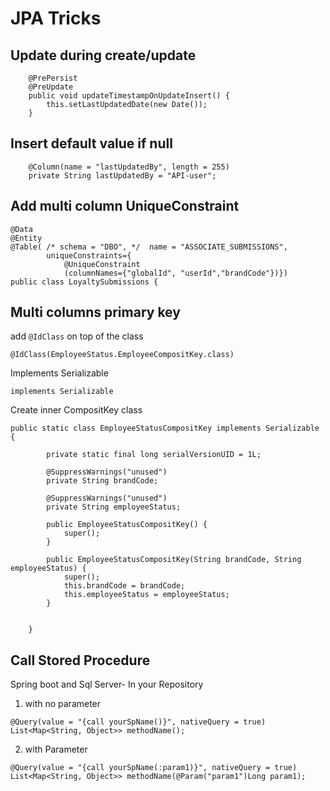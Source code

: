 # JPA Tricks

## Update during create/update
```
	@PrePersist
	@PreUpdate
	public void updateTimestampOnUpdateInsert() {
		this.setLastUpdatedDate(new Date());
	}
```

## Insert default value if null
```
	@Column(name = "lastUpdatedBy", length = 255)
	private String lastUpdatedBy = "API-user";
```

## Add multi column UniqueConstraint
```
@Data
@Entity
@Table( /* schema = "DBO", */  name = "ASSOCIATE_SUBMISSIONS",
		uniqueConstraints={
			@UniqueConstraint
			(columnNames={"globalId", "userId","brandCode"})})
public class LoyaltySubmissions {
```
## Multi columns primary key
add `@IdClass` on top of the class
```
@IdClass(EmployeeStatus.EmployeeCompositKey.class)
```
Implements Serializable
```
implements Serializable
```
Create inner CompositKey class
```
public static class EmployeeStatusCompositKey implements Serializable {

    	private static final long serialVersionUID = 1L;
    	
    	@SuppressWarnings("unused")
		private String brandCode;
    	
    	@SuppressWarnings("unused")
		private String employeeStatus;

		public EmployeeStatusCompositKey() {
			super();
		}

		public EmployeeStatusCompositKey(String brandCode, String employeeStatus) {
			super();
			this.brandCode = brandCode;
			this.employeeStatus = employeeStatus;
		}
    	
    	
	}
```
## Call Stored Procedure

Spring boot and Sql Server- In your Repository

1) with no parameter
```
@Query(value = "{call yourSpName()}", nativeQuery = true)
List<Map<String, Object>> methodName();
```
2) with Parameter
```
@Query(value = "{call yourSpName(:param1)}", nativeQuery = true)
List<Map<String, Object>> methodName(@Param("param1")Long param1);
```
